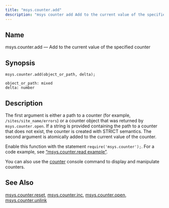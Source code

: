 ```yaml
---
title: "msys.counter.add"
description: "msys counter add Add to the current value of the specified counter msys counter add object or path delta The first argument is either a path to a counter for example sites site name errors or a counter object that was returned by msys counter open If a string is..."
---
```


<a name="lua.ref.msys.counter.add"></a> 
## Name

msys.counter.add — Add to the current value of the specified counter

<a name="idp17742960"></a> 
## Synopsis

`msys.counter.add(object_or_path, delta);`

```
object_or_path: mixed
delta: number
```
<a name="idp17745920"></a> 
## Description

The first argument is either a path to a counter (for example, `/sites/site_name/errors`) or a counter object that was returned by `msys.counter.open`. If a string is provided containing the path to a counter that does not exist, the counter is created with STRICT semantics. The second argument is atomically added to the current value of the counter.

Enable this function with the statement `require('msys.counter');`. For a code example, see [“msys.counter.read example”](/momentum/4/lua/ref-msys-counter-read#lua.ref.msys.counter.read.example).

You can also use the [counter](/momentum/4/console-commands/counter) console command to display and manipulate counters.

<a name="idp17751584"></a> 
## See Also

[msys.counter.reset](/momentum/4/lua/ref-msys-counter-reset), [msys.counter.inc](/momentum/4/lua/ref-msys-counter-inc), [msys.counter.open](/momentum/4/lua/ref-msys-counter-open), [msys.counter.unlink](/momentum/4/lua/ref-msys-counter-unlink)